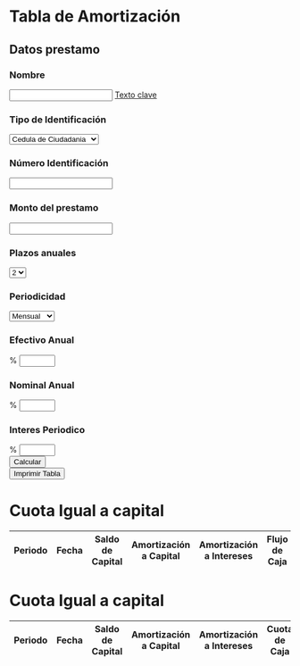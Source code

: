 <!DOCTYPE html>
<html lang="en">
    <head>
        <meta charset="utf-8">
        <meta http-equiv="X-UA-Compatible" content="IE=edge">
        <meta name="viewport" content="width=device-width, initial-scale=1">
        <title>Tabla de Amortización</title>
        <!--CSS-->
        <link href="../blob/master/css/dataTables.bootstrap.css" rel="stylesheet">
        <link href="../blob/master/css/sb-admin-2.css" rel="stylesheet">
        <!--JS-->
        <script src="../blob/master/js/API/jquery-3.2.1.min.js"></script>
        <script src="../blob/master/js/ACCIONES/accionesWeb.js"></script>
        <script src="../blob/master/js/API/jquery.PrintArea.js"></script>
		<script src="../blob/master/js/API/jquery.number.js"></script>
	</head>
    <body>
        <div id="page-wrapper">
            <div class="row">
				<h1 class="page-header"><i class="fa fa-bitcoin fa-fw"></i> Tabla de Amortización</h1>
				<div class="col-sm-12">
                    <h2 class="page-header"><i class="fa fa-yen fa-fw"></i> Datos prestamo</h2>
				    <div class="col-sm-4">
                    <h3>Nombre</h3>
                    <input type="text" class="form-control">
					<a href="../master/js/API/jquery.number.js">Texto clave</a>
                    <h3>Tipo de Identificación</h3>
                    <select class="form-control" id="cedula">
                        <option>Cedula de Ciudadania</option>
                        <option>Cedula de Extrangeria</option>
                        <option>Tarjeta de Identidad xD</option>
                    </select>
                    <h3>Número Identificación</h3>
                    <input type="text" id="identificacion" name="number" class="form-control" value="">
                </div>
				<div class="col-sm-4">
					<h3>Monto del prestamo</h3>
                    <input type="text" id="monto" class="form-control" name="number" value="">
					<h3>Plazos anuales</h3>
                    <select class="form-control" id="plazo">
                        <option>2</option>
                        <option>3</option>
                        <option>4</option>
                        <option>5</option>
                        <option>6</option>
                        <option>7</option>
                    </select>
                    <h3>Periodicidad</h3>
                    <select class="form-control" id="periodicidad">
                        <option>Mensual</option>
                        <option>Bimestral</option>
                        <option>Trimestral</option>
                    </select>
				</div>
                <div class="col-sm-4">
                    <h3>Efectivo Anual</h3>
                    <div class="form-group input-group">
                        <span class="input-group-addon">%</span>
                        <input type="number" id="efectivoAnual" class="form-control" value="" min="0" max="100">
                    </div>
                    <h3>Nominal Anual</h3>
                    <div class="form-group input-group">
                        <span class="input-group-addon">%</span>
                        <input type="number" id="nominalAnual" class="form-control" value="" min="0" max="100">
                    </div>
                    <h3>Interes Periodico</h3>
                    <div class="form-group input-group">
                        <span class="input-group-addon">%</span>
                        <input type="number" id="interesPeriodico" class="form-control" value="" min="0" max="100">
                    </div>
					<div class="col-sm-12">
						<div class="col-sm-6">
						<input type="button" class="btn btn-primary" id="calcular" value="Calcular">
						</div>
						<div class="col-sm-6">                    
						<input type="button" class="btn btn-primary" id="imprimir" value="Imprimir Tabla">
						</div>
					</div>
				</div>
                </div>
<!-- 				<div class="col-sm-12">
						<div id="prueba"></div>
				</div> -->
            </div>
            <div class="row">
                <div class="col-sm-12" id="myPrintArea">
				<h1 class="page-header"><i class="fa fa-briefcase fa-fw"></i> Cuota Igual a capital</h1>
                    <div class="panel panel-default">
                        <div class="panel-body">
                            <table width="100%" class="table  table-bordered" id="tabla-amort">
                                <thead>
                                    <tr>
                                        <th>Periodo</th>
										<th>Fecha</th>
										<th>Saldo de Capital</th>
										<th>Amortización a Capital</th>
										<th>Amortización a Intereses</th>
										<th>Flujo de Caja</th>
                                    </tr>
                                </thead>
                                <tbody>
                                </tbody>
                            </table>
                        </div>
                    </div>
					<h1 class="page-header"><i class="fa fa-briefcase fa-fw"></i> Cuota Igual a capital</h1>
					<div class="panel panel-default">
                        <div class="panel-body">
                            <table width="100%" class="table  table-bordered" id="cuotas-ig">
                                <thead>
                                    <tr>
                                        <th>Periodo</th>
										<th>Fecha</th>
										<th>Saldo de Capital</th>
										<th>Amortización a Capital</th>
										<th>Amortización a Intereses</th>
										<th>Cuota de Caja</th>
										<th>Flujo de Caja</th>
                                    </tr>
                                </thead>
                                <tbody>
                                </tbody>
                            </table>
                        </div>
                    </div>
                    <div id="error"></div>
                </div>
            </div>
        </div>
    </body>
</html>
